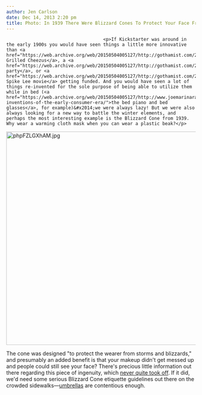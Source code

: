 ```yaml
---
author: Jen Carlson
date: Dec 14, 2013 2:20 pm
title: Photo: In 1939 There Were Blizzard Cones To Protect Your Face From The Cold
---
```


	
										<p>If Kickstarter was around in the early 1900s you would have seen things a little more innovative than <a href="https://web.archive.org/web/20150504005127/http://gothamist.com/2011/11/01/latest_kickstarter_for_grilled_chee.php">the Grilled Cheezus</a>, a <a href="https://web.archive.org/web/20150504005127/http://gothamist.com/2012/04/11/brooklyn_girl_raises_nearly_1500_fo.php">birthday party</a>, or <a href="https://web.archive.org/web/20150504005127/http://gothamist.com/2013/07/25/spike_lee_defends_his_kickstarter_f.php">a Spike Lee movie</a> getting funded. And you would have seen a lot of things re-invented for the sole purpose of being able to utilize them while in bed (<a href="https://web.archive.org/web/20150504005127/http://www.joemarinara.com/thedailyespresso/strange-inventions-of-the-early-consumer-era/">the bed piano and bed glasses</a>, for example)&#x2014;we were always lazy! But we were also always looking for a new way to battle the winter elements, and perhaps the most interesting example is the Blizzard Cone from 1939. Why wear a warming cloth mask when you can wear a plastic beak?</p>

<p><span class="mt-enclosure mt-enclosure-image" style="display: inline;"> <img alt="phpFZLGXhAM.jpg" src="https://web.archive.org/web/20150504005127im_/http://gothamist.com/attachments/arts_jen/phpFZLGXhAM.jpg" width="640" height="567" class="image-none"> </span></p>

<p>The cone was designed &quot;to protect the wearer from storms and blizzards,&quot; and presumably an added benefit is that your makeup didn&apos;t get messed up and people could still see your face? There&apos;s precious little information out there regarding this piece of ingenuity, which <a href="https://web.archive.org/web/20150504005127/http://www.broadsheet.ie/2013/01/29/make-up-protectors-of-1939/">never quite took off</a>. If it did, we&apos;d need some serious Blizzard Cone etiquette guidelines out there on the crowded sidewalks&#x2014;<a href="https://web.archive.org/web/20150504005127/http://gothamist.com/tags/umbrellaetiquette">umbrellas</a> are contentious enough.</p>					
										
									
				